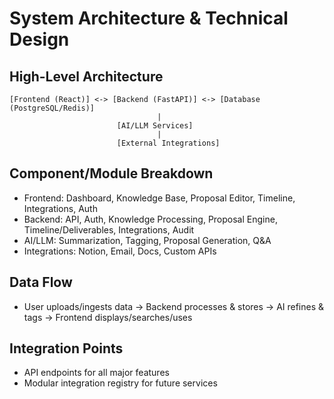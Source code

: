 # System Architecture & Technical Design

## High-Level Architecture
```
[Frontend (React)] <-> [Backend (FastAPI)] <-> [Database (PostgreSQL/Redis)]
                                 |
                        [AI/LLM Services]
                                 |
                        [External Integrations]
```

## Component/Module Breakdown
- Frontend: Dashboard, Knowledge Base, Proposal Editor, Timeline, Integrations, Auth
- Backend: API, Auth, Knowledge Processing, Proposal Engine, Timeline/Deliverables, Integrations, Audit
- AI/LLM: Summarization, Tagging, Proposal Generation, Q&A
- Integrations: Notion, Email, Docs, Custom APIs

## Data Flow
- User uploads/ingests data -> Backend processes & stores -> AI refines & tags -> Frontend displays/searches/uses

## Integration Points
- API endpoints for all major features
- Modular integration registry for future services 